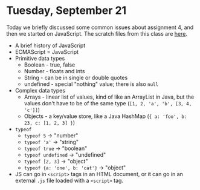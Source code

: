 # Tuesday, September 21

Today we briefly discussed some common issues about assignment 4, and then we
started on JavaScript. The scratch files from this class are [here](./20210921).

- A brief history of JavaScript
- ECMAScript = JavaScript
- Primitive data types
  - Boolean - true, false
  - Number - floats and ints
  - String - can be in single or double quotes
  - undefined - special "nothing" value; there is also `null`
- Complex data types
  - Arrays - linear list of values, kind of like an ArrayList in Java, but the
    values don't have to be of the same type (`[1, 2, 'a', 'b', [3, 4, 'c']]`)
  - Objects - a key/value store, like a Java HashMap
    (`{ a: 'foo', b: 23, c: [1, 2, 3] }`)
- `typeof`
  - `typeof 5` -> "number"
  - `typeof 'a'` -> "string"
  - `typeof true` -> "boolean"
  - `typeof undefined` -> "undefined"
  - `typeof [2, 3]` -> "object"
  - `typeof {a: 'one', b: 'cat'}` -> "object"
- JS can go in `<script>` tags in an HTML document, or it can go in an external
  `.js` file loaded with a `<script>` tag.
